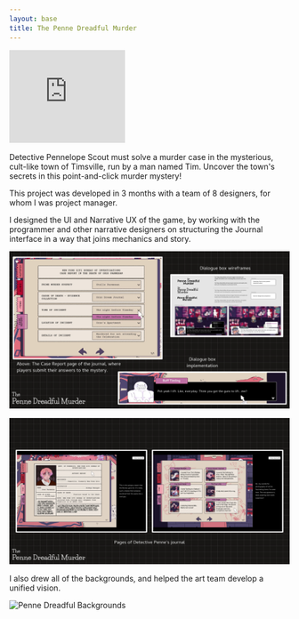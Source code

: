 ```yaml
---
layout: base
title: The Penne Dreadful Murder
---
```


<iframe frameborder="0" src="https://itch.io/embed/1523370?bg_color=000000&amp;fg_color=ffffff&amp;link_color=e46898&amp;border_color=333333" width="208" height="167"><a href="https://crowswalk.itch.io/the-penne-dreadful-murder">The Penne Dreadful Murder by crowswalk, meddykip, Matt Piedra, VenusGames, Esra Slovak, TalkingChicken, Coby Hilelly, aw225</a></iframe>

Detective Pennelope Scout must solve a murder case in the mysterious, cult-like town of Timsville, run by a man named Tim. Uncover the town's secrets in this point-and-click murder mystery! 

This project was developed in 3 months with a team of 8 designers, for whom I was project manager.

I designed the UI and Narrative UX of the game, by working with the programmer and other narrative designers on structuring the Journal interface in a way that joins mechanics and story.

![Penne Dreadful Case Report](images/penne_reportdialogue.png)

![Penne Dreadful Journal](images/penne_journal.png)

I also drew all of the backgrounds, and helped the art team develop a unified vision.

![Penne Dreadful Backgrounds](images/art/penne_backgrounds.png)